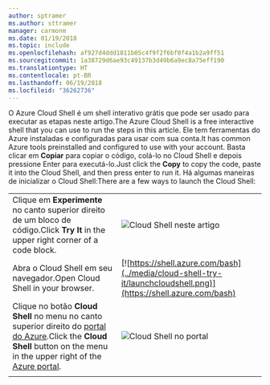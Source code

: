 ```yaml
---
author: sptramer
ms.author: sttramer
manager: carmonm
ms.date: 01/19/2018
ms.topic: include
ms.openlocfilehash: af927d4ddd1811b05c4f9f2f6bf0f4a1b2a9ff51
ms.sourcegitcommit: 1a38729d6ae93c49137b3d49b6a9ec8a75eff190
ms.translationtype: HT
ms.contentlocale: pt-BR
ms.lasthandoff: 06/19/2018
ms.locfileid: "36262736"
---
```

<span data-ttu-id="96325-101">O Azure Cloud Shell é um shell interativo grátis que pode ser usado para executar as etapas neste artigo.</span><span class="sxs-lookup"><span data-stu-id="96325-101">The Azure Cloud Shell is a free interactive shell that you can use to run the steps in this article.</span></span> <span data-ttu-id="96325-102">Ele tem ferramentas do Azure instaladas e configuradas para usar com sua conta.</span><span class="sxs-lookup"><span data-stu-id="96325-102">It has common Azure tools preinstalled and configured to use with your account.</span></span> <span data-ttu-id="96325-103">Basta clicar em **Copiar** para copiar o código, colá-lo no Cloud Shell e depois pressione Enter para executá-lo.</span><span class="sxs-lookup"><span data-stu-id="96325-103">Just click the **Copy** to copy the code, paste it into the Cloud Shell, and then press enter to run it.</span></span>  <span data-ttu-id="96325-104">Há algumas maneiras de inicializar o Cloud Shell:</span><span class="sxs-lookup"><span data-stu-id="96325-104">There are a few ways to launch the Cloud Shell:</span></span>

|  |   |
|-----------------------------------------------|---|
| <span data-ttu-id="96325-105">Clique em **Experimente** no canto superior direito de um bloco de código.</span><span class="sxs-lookup"><span data-stu-id="96325-105">Click **Try It** in the upper right corner of a code block.</span></span> | ![Cloud Shell neste artigo](../media/cloud-shell-try-it/cli-try-it.png) |
| <span data-ttu-id="96325-107">Abra o Cloud Shell em seu navegador.</span><span class="sxs-lookup"><span data-stu-id="96325-107">Open Cloud Shell in your browser.</span></span> | [![https://shell.azure.com/bash](../media/cloud-shell-try-it/launchcloudshell.png)](https://shell.azure.com/bash) |
| <span data-ttu-id="96325-108">Clique no botão **Cloud Shell** no menu no canto superior direito do [portal do Azure](https://portal.azure.com).</span><span class="sxs-lookup"><span data-stu-id="96325-108">Click the **Cloud Shell** button on the menu in the upper right of the [Azure portal](https://portal.azure.com).</span></span> |    ![Cloud Shell no portal](../media/cloud-shell-try-it/cloud-shell-menu.png) |
|  |  |

